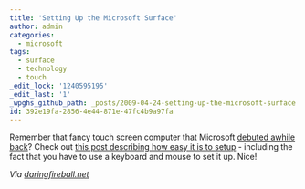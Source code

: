 ```yaml
---
title: 'Setting Up the Microsoft Surface'
author: admin
categories:
  - microsoft
tags:
  - surface
  - technology
  - touch
_edit_lock: '1240595195'
_edit_last: '1'
_wpghs_github_path: _posts/2009-04-24-setting-up-the-microsoft-surface.md
id: 392e19fa-2856-4e44-871e-47fc4b9a97fa
---
```

<p>Remember that fancy touch screen computer that Microsoft <a href="https://chrisenns.com/2007/06/21/microsoft-surface/">debuted awhile back</a>?  Check out <a href="http://kinesismomentum.wordpress.com/2009/04/16/skin-deep-usability/">this post describing how easy it is to setup</a> - including the fact that you have to use a keyboard and mouse to set it up.  Nice!</p>
<p><em>Via <a href="http://daringfireball.net/linked/2009/04/24/microsoft-surface">daringfireball.net</a></em></p>
